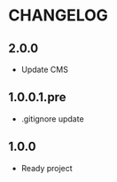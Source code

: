 CHANGELOG
==============

2.0.0
-----------------
  * Update CMS
  
1.0.0.1.pre
-----------------
  * .gitignore update

1.0.0
-----------------
  * Ready project